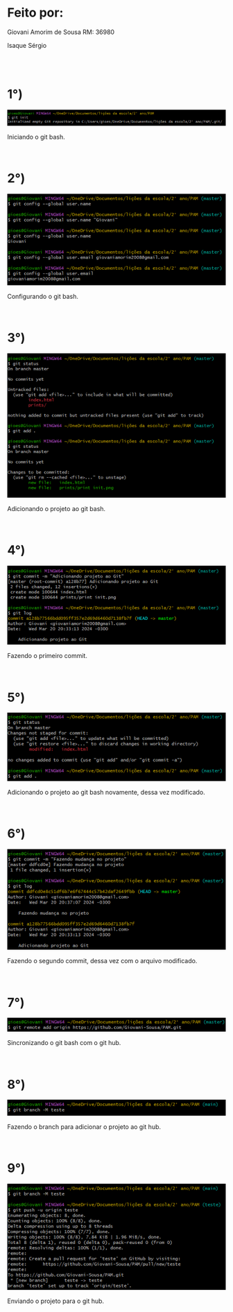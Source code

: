 <h1>Feito por:</h1>
<p>Giovani Amorim de Sousa RM: 36980</p>
<p>Isaque Sérgio</p>
<br><br>
<h1>1°)</h1>
<img src="prints/print init.png">
<p>Iniciando o git bash.</p>
<br>
<h1>2°)</h1>
<img src="prints/print config.png">
<p>Configurando o git bash.</p>
<br>
<h1>3°)</h1>
<img src="prints/print add.png">
<p>Adicionando o projeto ao git bash.</p>
<br>
<h1>4°)</h1>
<img src="prints/print commit.png">
<p>Fazendo o primeiro commit.</p>
<br>
<h1>5°)</h1>
<img src="prints/print add2.png">
<p>Adicionando o projeto ao git bash novamente, dessa vez modificado.</p>
<br>
<h1>6°)</h1>
<img src="prints/print commit2.png">
<p>Fazendo o segundo commit, dessa vez com o arquivo modificado.</p>
<br>
<h1>7°)</h1>
<img src="prints/print remote.png">
<p>Sincronizando o git bash com o git hub.</p>
<br>
<h1>8°)</h1>
<img src="prints/print branch.png">
<p>Fazendo o branch para adicionar o projeto ao git hub.</p>
<br>
<h1>9°)</h1>
<img src="prints/print push.png">
<p>Enviando o projeto para o git hub.</p>
